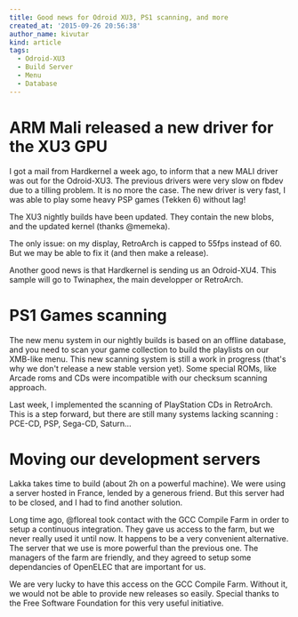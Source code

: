 ```yaml
---
title: Good news for Odroid XU3, PS1 scanning, and more
created_at: '2015-09-26 20:56:38'
author_name: kivutar
kind: article
tags:
  - Odroid-XU3
  - Build Server
  - Menu
  - Database
---
```


# ARM Mali released a new driver for the XU3 GPU

I got a mail from Hardkernel a week ago, to inform that a new MALI driver was out for the Odroid-XU3. The previous drivers were very slow on fbdev due to a tilling problem. It is no more the case. The new driver is very fast, I was able to play some heavy PSP games (Tekken 6) without lag!

The XU3 nightly builds have been updated. They contain the new blobs, and the updated kernel (thanks @memeka).

The only issue: on my display, RetroArch is capped to 55fps instead of 60. But we may be able to fix it (and then make a release).

Another good news is that Hardkernel is sending us an Odroid-XU4. This sample will go to Twinaphex, the main developper or RetroArch.

# PS1 Games scanning

The new menu system in our nightly builds is based on an offline database, and you need to scan your game collection to build the playlists on our XMB-like menu. This new scanning system is still a work in progress (that's why we don't release a new stable version yet). Some special ROMs, like Arcade roms and CDs were incompatible with our checksum scanning approach.

Last week, I implemented the scanning of PlayStation CDs in RetroArch. This is a step forward, but there are still many systems lacking scanning : PCE-CD, PSP, Sega-CD, Saturn...

# Moving our development servers

Lakka takes time to build (about 2h on a powerful machine). We were using a server hosted in France, lended by a generous friend. But this server had to be closed, and I had to find another solution.

Long time ago, @floreal took contact with the GCC Compile Farm in order to setup a continuous integration. They gave us access to the farm, but we never really used it until now. It happens to be a very convenient alternative. The server that we use is more powerful than the previous one. The managers of the farm are friendly, and they agreed to setup some dependancies of OpenELEC that are important for us.

We are very lucky to have this access on the GCC Compile Farm. Without it, we would not be able to provide new releases so easily. Special thanks to the Free Software Foundation for this very useful initiative.
